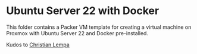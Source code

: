 # Ubuntu Server 22 with Docker
This folder contains a Packer VM template for creating a virtual machine on Proxmox with Ubuntu Server 22 and Docker pre-installed.

Kudos to [Christian Lempa](https://github.com/ChristianLempa/boilerplates/tree/main/packer/proxmox/ubuntu-server-jammy-docker)